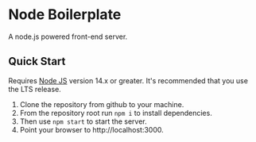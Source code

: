 # Node Boilerplate
A node.js powered front-end server.

## Quick Start
Requires [Node JS](https://nodejs.org/en/) version 14.x or greater. It's recommended that you use the LTS release.

1. Clone the repository from github to your machine.
1. From the repository root run `npm i` to install dependencies.
1. Then use `npm start` to start the server.
1. Point your browser to http://localhost:3000.